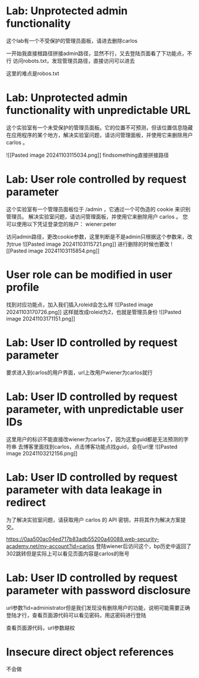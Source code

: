 # Lab: Unprotected admin functionality
这个lab有一个不受保护的管理员面板，请进去删除carlos

一开始我直接根路径拼接admin路径，显然不行，又去登陆页面看了下功能点，不行
访问robots.txt，发现管理员路径，直接访问可以进去

这里的难点是robos.txt

# Lab: Unprotected admin functionality with unpredictable URL
这个实验室有一个未受保护的管理员面板。它的位置不可预测，但该位置信息隐藏在应用程序的某个地方，解决实验室问题，请访问管理面板，并使用它来删除用户 carlos 。

![[Pasted image 20241103115034.png]]
findsomething直接拼接路径

# Lab: User role controlled by request parameter
这个实验室有一个管理员面板位于 /admin ，它通过一个可伪造的 cookie 来识别管理员。
解决实验室问题，请访问管理面板，并使用它来删除用户 carlos 。
您可以使用以下凭证登录您的账户： wiener:peter

访问admin路径，更改cookie参数，这里判断是不是admin只根据这个参数来，改为true
![[Pasted image 20241103115721.png]]
进行删除的时候也要改
![[Pasted image 20241103115854.png]]

# User role can be modified in user profile
找到对应功能点，加入我们插入roleid会怎么样
![[Pasted image 20241103170726.png]]
这样就改成roleid为2，也就是管理员身份
![[Pasted image 20241103171151.png]]

# Lab: User ID controlled by request parameter
要求进入到carlos的用户界面，url上改用户wiener为carlos就行

# Lab: User ID controlled by request parameter, with unpredictable user IDs
这里用户的标识不能直接改wiener为carlos了，因为这里guid都是无法预测的字符串
去博客里面找到carlos，点击博客功能点找guid，会在url里
![[Pasted image 20241103212156.png]]

# Lab: User ID controlled by request parameter with data leakage in redirect
为了解决实验室问题，请获取用户 carlos 的 API 密钥，并将其作为解决方案提交。

https://0aa500ac04ed717b83adb55200a40088.web-security-academy.net/my-account?id=carlos
登陆wiener后访问这个，bp历史中返回了302跳转但是实际上可以看见页面内容是carlos的账号

# Lab: User ID controlled by request parameter with password disclosure
url参数?id=administrator但是我们发现没有删除用户的功能，说明可能需要正确登陆才行，查看页面源代码可以看见密码，用这密码进行登陆

查看页面源代码，url参数越权

# Insecure direct object references
不会做
